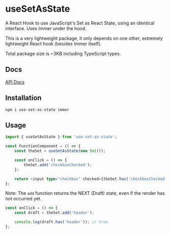 # useSetAsState

A React Hook to use JavaScript's Set as React State, using an identical interface. Uses Immer under the hood.

This is a very lightweight package, it only depends on one other, extremely lightweight React hook (besides Immer itself).

Total package size is ~3KB including TypeScript types.

## Docs

[API Docs](https://dkershner6.github.io/use-set-as-state/)

## Installation

```
npm i use-set-as-state immer
```

## Usage

```typescript
import { useSetAsState } from 'use-set-as-state';

const FunctionComponent = () => {
    const theSet = useSetAsState(new Set());

    const onClick = () => {
        theSet.add('checkboxChecked');
    };

    return <input type="checkbox" checked={theSet.has('checkboxChecked')}>;
};
```

Note: The `add` function returns the NEXT (Draft) state, even if the render has not occurred yet.

```typescript
const onClick = () => {
    const draft = theSet.add('header');

    console.log(draft.has('header')); // true
};
```